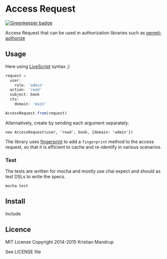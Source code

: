 # Access Request

[![Greenkeeper badge](https://badges.greenkeeper.io/kristianmandrup/access-request.svg)](https://greenkeeper.io/)

Access Request that can be used in authorization libraries such as [permit-authorize](https://github.com/kristianmandrup/permit-authorize)

## Usage

Here using [LiveScript](livescript.net) syntax ;)

```js
request =
  user:
    role: 'admin'
  action: 'read'
  subject: book
  ctx:
    domain: 'main'

AccessRequest.from(request)
```

Alternatively, create by sending each argument separately:

`new AccessRequest(user, 'read', book, {domain: 'admin'})`

The library uses [fingerprint](https://github.com/kristianmandrup/fingerprint) to add a `fingerprint` method
to the access request, so that it is efficient to cache and re-identify in various scenarios.

### Test

The tests are written for mocha and mostly use chai expect and should as test DSLs to write the specs.

`mocha test`

## Install

Include

## Licence

MIT License
Copyright 2014-2015 Kristian Mandrup

See LICENSE file